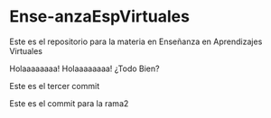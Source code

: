 # Ense-anzaEspVirtuales
Este es el repositorio para la materia en Enseñanza en Aprendizajes Virtuales

Holaaaaaaaa!
Holaaaaaaaa! ¿Todo Bien?

Este es el tercer commit

Este es el commit para la rama2